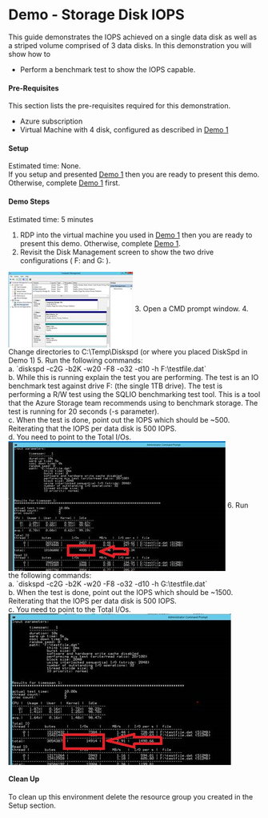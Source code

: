 # Demo - Storage Disk IOPS

This guide demonstrates the IOPS achieved on a single data disk as well as a striped volume comprised of 3 data disks.  In this demonstration you will show how to 
* Perform a benchmark test to show the IOPS capable.

#### Pre-Requisites
This section lists the pre-requisites required for this demonstration.
* Azure subscription
* Virtual Machine with 4 disk, configured as described in [Demo 1](https://github.com/GSIAzureCOE/Storage/blob/master/Demo%201%20-%20Storage%20Introduction/Readme.md)

#### Setup
Estimated time: None.  
If you setup and presented [Demo 1](https://github.com/GSIAzureCOE/Storage/blob/master/Demo%201%20-%20Storage%20Introduction/Readme.md) then you are ready to present this demo. Otherwise, complete [Demo 1](https://github.com/GSIAzureCOE/Storage/blob/master/Demo%201%20-%20Storage%20Introduction/Readme.md) first.

#### Demo Steps
Estimated time: 5 minutes

1. RDP into the virtual machine you used in [Demo 1](https://github.com/GSIAzureCOE/Storage/blob/master/Demo%201%20-%20Storage%20Introduction/Readme.md) then you are ready to present this demo. Otherwise, complete [Demo 1](https://github.com/GSIAzureCOE/Storage/blob/master/Demo%201%20-%20Storage%20Introduction/Readme.md).
2. Revisit the Disk Management screen to show the two drive configurations ( F: and G: ). <br>
<img src="./media/image001.jpg" align="center"/>
3. Open a CMD prompt window.
4. Change directories to C:\Temp\Diskspd (or where you placed DiskSpd in Demo 1)
5. Run the following commands:<br>
  a. `diskspd -c2G -b2K -w20 -F8 -o32 -d10 -h F:\testfile.dat`<br>
  b. While this is running explain the test you are performing.  The test is an IO benchmark test against drive F: (the single 1TB drive).  The test is performing a R/W test using the SQLIO benchmarking test tool.  This is a tool that the Azure Storage team recommends using to benchmark storage. The test is running for 20 seconds (-s parameter).<br>
  c. When the test is done, point out the IOPS which should be ~500.  Reiterating that the IOPS per data disk is 500 IOPS.<br>
  d. You need to point to the Total I/Os.<br>
<img src="./media/image002.jpg" align="center"/>
6. Run the following commands:<br>
  a. `diskspd -c2G -b2K -w20 -F8 -o32 -d10 -h G:\testfile.dat`<br>
  b. When the test is done, point out the IOPS which should be ~1500. Reiterating that the IOPS per data disk is 500 IOPS.<br>
  c. You need to point to the Total I/Os.<br>
<img src="./media/image003.jpg" align="center"/>
 

#### Clean Up
To clean up this environment delete the resource group you created in the Setup section.
